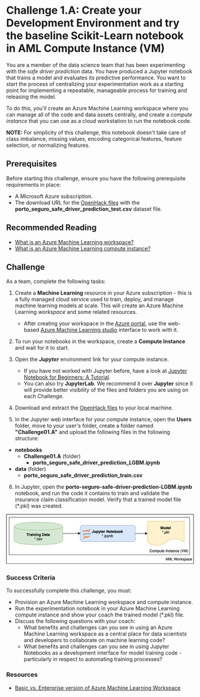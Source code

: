 # Challenge 1.A: Create your Development Environment and try the baseline Scikit-Learn notebook in AML Compute Instance (VM)

You are a member of the data science team that has been experimenting with the *safe driver prediction* data. You have produced a Jupyter notebook that trains a model and evaluates its predictive performance. You want to start the process of centralizing your experimentation work as a starting point for implementing a repeatable, manageable process for training and releasing the model.

To do this, you'll create an Azure Machine Learning workspace where you can manage all of the code and data assets centrally, and create a *compute instance* that you can use as a cloud workstation to run the notebook code.

**NOTE:** For simplicity of this challenge, this notebook doesn't take care of class imbalance, missing values, encoding categorical features, feature selection, or normalizing features.

## Prerequisites

Before starting this challenge, ensure you have the following prerequisite requirements in place:

* A Microsoft Azure subscription.
* The download URL for the [OpenHack files](https://mlopsohdata.blob.core.windows.net/mlopsohdata/dsdevops-oh-files.zip) with the **porto_seguro_safe_driver_prediction_test.csv** dataset file.

## Recommended Reading

* [What is an Azure Machine Learning workspace?](https://docs.microsoft.com/azure/machine-learning/concept-workspace)
* [What is an Azure Machine Learning compute instance?](https://docs.microsoft.com/azure/machine-learning/concept-compute-instance)

## Challenge

As a team, complete the following tasks:

1. Create a **Machine Learning** resource in your Azure subscription - this is a fully managed cloud service used to train, deploy, and manage machine learning models at scale. This will create an Azure Machine Learning *workspace* and some related resources.
    * After creating your workspace in the [Azure portal](https://portal.azure.com), use the web-based [Azure Machine Learning studio](https://ml.azure.com) interface to work with it.
2. To run your notebooks in the workspace, create a **Compute Instance** and wait for it to start.
3. Open the ***Jupyter*** environment link for your compute instance.
    * If you have not worked with Jupyter before, have a look at [Jupyter Notebook for Beginners: A Tutorial](https://www.dataquest.io/blog/jupyter-notebook-tutorial/).
    * You can also try **JupyterLab**. We recommend it over **Jupyter** since it will provide better visibility of the files and folders you are using on each Challenge.

4. Download and extract the [OpenHack files](https://mlopsohdata.blob.core.windows.net/mlopsohdata/dsdevops-oh-files.zip) to your local machine.
5. In the Jupyter web interface for your compute instance, open the **Users** folder, move to your user's folder, create a folder named **"Challenge01.A"** and upload the following files in the following structure:

* **notebooks**
    * **Challenge01.A** (folder)
        * **porto_seguro_safe_driver_prediction_LGBM.ipynb**
* **data** (folder)
    * **porto_seguro_safe_driver_prediction_train.csv**

6. In Jupyter, open the **porto-seguro-safe-driver-prediction-LGBM.ipynb** notebook, and run the code it contains to train and validate the insurance claim classification model. Verify that a trained model file (*.pkl) was created.

![Challenge 1 diagram](images/Diagrams-Chall-1.png)

### Success Criteria

To successfully complete this challenge, you must:

* Provision an Azure Machine Learning workspace and compute instance.
* Run the experimentation notebook in your Azure Machine Learning compute instance and show your coach the trained model (*.pkl) file.
* Discuss the following questions with your coach:
    * What benefits and challenges can you see in using an Azure Machine Learning workspace as a central place for data scientists and developers to collaborate on machine learning code?
    * What benefits and challenges can you see in using Jupyter Notebooks as a development interface for model training code - particularly in respect to automating training processes?

### Resources

* [Basic vs. Enterprise version of Azure Machine Learning Workspace](https://docs.microsoft.com/en-us/azure/machine-learning/overview-what-is-azure-ml#sku)
